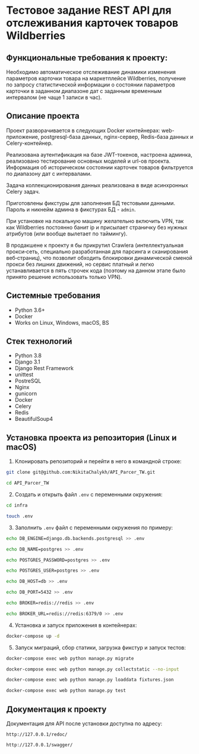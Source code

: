 Тестовое задание REST API для отслеживания карточек товаров Wildberries
=====

Функциональные требования к проекту:
----------
Необходимо автоматическое отслеживание динамики изменения параметров карточки товара на 
маркетплейсе Wildberries, получение по запросу статистической 
информации о состоянии параметров карточки в заданном диапазоне дат с
заданным временным интервалом (не чаще 1 записи в час).

Описание проекта
----------
Проект разворачивается в следующих Docker контейнерах: web-приложение, postgresql-база данных, nginx-сервер, Redis-база данных и Celery-контейнер.

Реализована аутентификация на базе JWT-токенов, настроена админка, реализовано тестирование основных моделей и url-ов проекта. Информация об историческом состоянии карточек товаров фильтруется по диапазону дат с интервалами.

Задача коллекционирования данных реализована в виде асинхронных Celery задач.

Приготовлены фикстуры для заполнения БД тестовыми данными. Пароль и никнейм админа в фикстурах БД - ```admin```.

При установке на локальную машину желательно включить VPN, так как Wildberries постоянно банит ip и присылает страничку без нужных атрибутов (или вообще вылетает по таймингу). 

В продакшене к проекту я бы прикрутил Crawlera (интеллектуальная прокси‑сеть, специально разработанная для парсинга и сканирования веб‑страниц), что позволит обходить блокировки динамической сменой прокси без лишних движений, но сервис платный и легко устанавливается в пять строчек кода (поэтому на данном этапе было принято решение использовать только VPN).

Системные требования
----------
* Python 3.6+
* Docker
* Works on Linux, Windows, macOS, BS

Стек технологий
----------
* Python 3.8
* Django 3.1
* Django Rest Framework
* unittest
* PostreSQL
* Nginx
* gunicorn
* Docker
* Сelery
* Redis
* BeautifulSoup4

Установка проекта из репозитория (Linux и macOS)
----------
1. Клонировать репозиторий и перейти в него в командной строке:
```bash 
git clone git@github.com:NikitaChalykh/API_Parcer_TW.git

cd API_Parcer_TW
```

2. Cоздать и открыть файл ```.env``` с переменными окружения:
```bash 
cd infra

touch .env
```

3. Заполнить ```.env``` файл с переменными окружения по примеру:
```bash 
echo DB_ENGINE=django.db.backends.postgresql >> .env

echo DB_NAME=postgres >> .env

echo POSTGRES_PASSWORD=postgres >> .env

echo POSTGRES_USER=postgres >> .env

echo DB_HOST=db >> .env

echo DB_PORT=5432 >> .env

echo BROKER=redis://redis >> .env

echo BROKER_URL=redis://redis:6379/0 >> .env
```

4. Установка и запуск приложения в контейнерах:
```bash 
docker-compose up -d
```

5. Запуск миграций, сбор статики, загрузка фикстур и запуск тестов:
```bash 
docker-compose exec web python manage.py migrate

docker-compose exec web python manage.py collectstatic --no-input 

docker-compose exec web python manage.py loaddata fixtures.json

docker-compose exec web python manage.py test 
```
Документация к проекту
----------
Документация для API после установки доступна по адресу:

```http://127.0.0.1/redoc/```

```http://127.0.0.1/swagger/```
